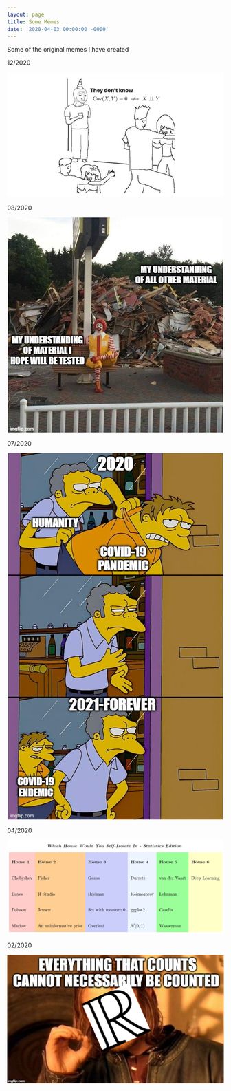 ```yaml
---
layout: page
title: Some Memes
date: '2020-04-03 00:00:00 -0000'
---
```


Some of the original memes I have created

12/2020
<p style="text-align:center;"><img src="/assets/memes/covarmeme.PNG"></p>

08/2020
<p style="text-align:center;"><img src="/assets/memes/blursedronaldmeme.jpg"></p>

07/2020
<p style="text-align:center;"><img src="/assets/memes/covidmeme.jpg"></p>

04/2020
<p style="text-align:center;"><img src="/assets/memes/selfisolatememe.PNG"></p>

02/2020
<p style="text-align:center;"><img src="/assets/memes/uncountablememe.png"></p>
